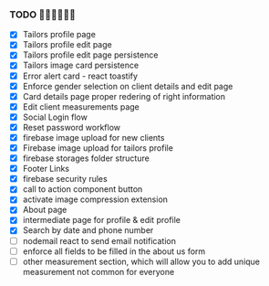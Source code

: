 ### TODO 🚨🚨🚨🔥🔥🔥

- [x] Tailors profile page
- [x] Tailors profile edit page
- [x] Tailors profile edit page persistence
- [x] Tailors image card persistence
- [x] Error alert card - react toastify
- [x] Enforce gender selection on client details and edit page
- [x] Card details page proper redering of right information
- [x] Edit client measurements page
- [x] Social Login flow
- [x] Reset password workflow
- [x] firebase image upload for new clients
- [x] Firebase image upload for tailors profile
- [x] firebase storages folder structure
- [x] Footer Links
- [x] firebase security rules
- [x] call to action component button
- [x] activate image compression extension
- [x] About page
- [x] intermediate page for profile & edit profile
- [x] Search by date and phone number
- [ ] nodemail react to send email notification
- [ ] enforce all fields to be filled in the about us form 
- [ ] other measurement section, which will allow you to add unique measurement not common for everyone

